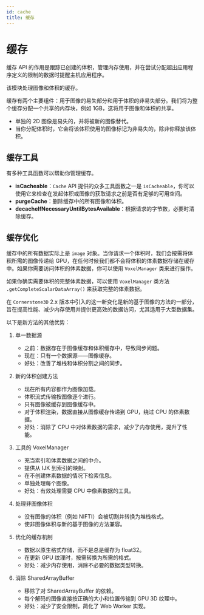 ```yaml
---  
id: cache  
title: 缓存  
---  
```


# 缓存  

缓存 API 的作用是跟踪已创建的体积，管理内存使用，并在尝试分配超出应用程序定义的限制的数据时提醒主机应用程序。  

该模块处理图像和体积的缓存。  

缓存有两个主要组件：用于图像的易失部分和用于体积的非易失部分。我们将为整个缓存分配一个共享的内存块，例如 1GB，这将用于图像和体积的共享。  

- 单独的 2D 图像是易失的，并将被新的图像替代。  
- 当你分配体积时，它会将该体积使用的图像标记为非易失的，除非你释放该体积。  

## 缓存工具  

有多种工具函数可以帮助你管理缓存。  

- **isCacheable**：`Cache` API 提供的众多工具函数之一是 `isCacheable`，你可以使用它来检查在发起体积或图像的获取请求之前是否有足够的可用空间。  
- **purgeCache**：删除缓存中的所有图像和体积。  
- **decacheIfNecessaryUntilBytesAvailable**：根据请求的字节数，必要时清除缓存。  

## 缓存优化  

缓存中的所有数据实际上是 `image` 对象。当你请求一个体积时，我们会按需将体积所需的图像传递给 GPU，在任何时候我们都不会将体积的体素数据存储在缓存中。如果你需要访问体积的体素数据，你可以使用 `VoxelManager` 类来进行操作。  

如果你确实需要体积的完整体素数据，可以使用 `VoxelManager` 类方法 `.getCompleteScalarDataArray()` 来获取完整的体素数据。  

在 `Cornerstone3D` 2.x 版本中引入的这一新变化是新的基于图像的方法的一部分，旨在提高性能、减少内存使用并提供更高效的数据访问，尤其适用于大型数据集。  

以下是新方法的其他优势：  
1. 单一数据源  

   - 之前：数据存在于图像缓存和体积缓存中，导致同步问题。  
   - 现在：只有一个数据源——图像缓存。  
   - 好处：改善了堆栈和体积分割之间的同步。  

2. 新的体积创建方法  

   - 现在所有内容都作为图像加载。  
   - 体积流式传输按图像逐个进行。  
   - 只有图像被缓存到图像缓存中。  
   - 对于体积渲染，数据直接从图像缓存传递到 GPU，绕过 CPU 的体素数据。  
   - 好处：消除了 CPU 中对体素数据的需求，减少了内存使用，提升了性能。  

3. 工具的 VoxelManager  

   - 充当索引和体素数据之间的中介。  
   - 提供从 IJK 到索引的映射。  
   - 在不创建体素数据的情况下检索信息。  
   - 单独处理每个图像。  
   - 好处：有效处理需要 CPU 中像素数据的工具。  

4. 处理非图像体积  

   - 没有图像的体积（例如 NIFTI）会被切割并转换为堆栈格式。  
   - 使非图像体积与新的基于图像的方法兼容。  

5. 优化的缓存机制  

   - 数据以原生格式存储，而不是总是缓存为 float32。  
   - 在更新 GPU 纹理时，按需转换为所需的格式。  
   - 好处：减少内存使用，消除不必要的数据类型转换。  

6. 消除 SharedArrayBuffer  

   - 移除了对 SharedArrayBuffer 的依赖。  
   - 每个解码的图像直接按正确的大小和位置传输到 GPU 3D 纹理中。  
   - 好处：减少了安全限制，简化了 Web Worker 实现。  